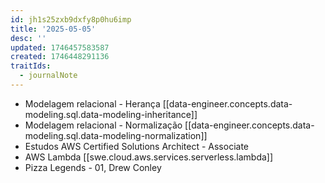 ```yaml
---
id: jh1s25zxb9dxfy8p0hu6imp
title: '2025-05-05'
desc: ''
updated: 1746457583587
created: 1746448291136
traitIds:
  - journalNote
---
```


- Modelagem relacional - Herança [[data-engineer.concepts.data-modeling.sql.data-modeling-inheritance]]
- Modelagem relacional - Normalização [[data-engineer.concepts.data-modeling.sql.data-modeling-normalization]]
- Estudos AWS Certified Solutions Architect - Associate
- AWS Lambda [[swe.cloud.aws.services.serverless.lambda]]
- Pizza Legends - 01, Drew Conley
